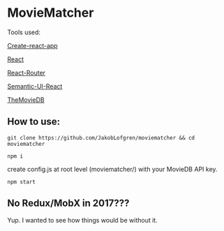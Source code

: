 # MovieMatcher

Tools used: 

[Create-react-app](https://github.com/facebookincubator/create-react-app)

[React](https://facebook.github.io/react/)

[React-Router](https://github.com/ReactTraining/react-router)

[Semantic-UI-React](react.semantic-ui.com)

[TheMovieDB](https://www.themoviedb.org/)


## How to use:

`git clone https://github.com/JakobLofgren/moviematcher && cd moviematcher`

`npm i`

create config.js at root level (moviematcher/) with your MovieDB API key.

`npm start`

## No Redux/MobX in 2017???

Yup. I wanted to see how things would be without it. 


